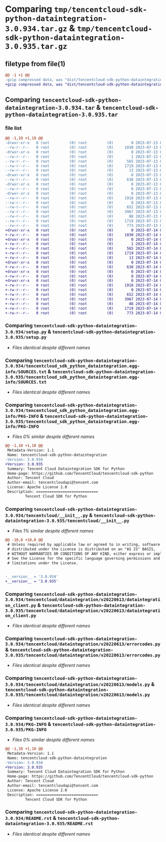 # Comparing `tmp/tencentcloud-sdk-python-dataintegration-3.0.934.tar.gz` & `tmp/tencentcloud-sdk-python-dataintegration-3.0.935.tar.gz`

## filetype from file(1)

```diff
@@ -1 +1 @@
-gzip compressed data, was "dist/tencentcloud-sdk-python-dataintegration-3.0.934.tar", last modified: Thu Jul 13 00:20:15 2023, max compression
+gzip compressed data, was "dist/tencentcloud-sdk-python-dataintegration-3.0.935.tar", last modified: Fri Jul 14 00:21:49 2023, max compression
```

## Comparing `tencentcloud-sdk-python-dataintegration-3.0.934.tar` & `tencentcloud-sdk-python-dataintegration-3.0.935.tar`

### file list

```diff
@@ -1,19 +1,19 @@
-drwxr-xr-x   0 root         (0) root         (0)        0 2023-07-13 00:20:15.000000 tencentcloud-sdk-python-dataintegration-3.0.934/
--rw-r--r--   0 root         (0) root         (0)     1030 2023-07-13 00:20:15.000000 tencentcloud-sdk-python-dataintegration-3.0.934/setup.py
-drwxr-xr-x   0 root         (0) root         (0)        0 2023-07-13 00:20:15.000000 tencentcloud-sdk-python-dataintegration-3.0.934/tencentcloud_sdk_python_dataintegration.egg-info/
--rw-r--r--   0 root         (0) root         (0)        1 2023-07-13 00:20:15.000000 tencentcloud-sdk-python-dataintegration-3.0.934/tencentcloud_sdk_python_dataintegration.egg-info/dependency_links.txt
--rw-r--r--   0 root         (0) root         (0)      565 2023-07-13 00:20:15.000000 tencentcloud-sdk-python-dataintegration-3.0.934/tencentcloud_sdk_python_dataintegration.egg-info/SOURCES.txt
--rw-r--r--   0 root         (0) root         (0)     1719 2023-07-13 00:20:15.000000 tencentcloud-sdk-python-dataintegration-3.0.934/tencentcloud_sdk_python_dataintegration.egg-info/PKG-INFO
--rw-r--r--   0 root         (0) root         (0)       13 2023-07-13 00:20:15.000000 tencentcloud-sdk-python-dataintegration-3.0.934/tencentcloud_sdk_python_dataintegration.egg-info/top_level.txt
-drwxr-xr-x   0 root         (0) root         (0)        0 2023-07-13 00:20:15.000000 tencentcloud-sdk-python-dataintegration-3.0.934/tencentcloud/
--rw-r--r--   0 root         (0) root         (0)      630 2023-07-13 00:20:15.000000 tencentcloud-sdk-python-dataintegration-3.0.934/tencentcloud/__init__.py
-drwxr-xr-x   0 root         (0) root         (0)        0 2023-07-13 00:20:15.000000 tencentcloud-sdk-python-dataintegration-3.0.934/tencentcloud/dataintegration/
--rw-r--r--   0 root         (0) root         (0)        0 2023-07-13 00:20:15.000000 tencentcloud-sdk-python-dataintegration-3.0.934/tencentcloud/dataintegration/__init__.py
-drwxr-xr-x   0 root         (0) root         (0)        0 2023-07-13 00:20:15.000000 tencentcloud-sdk-python-dataintegration-3.0.934/tencentcloud/dataintegration/v20220613/
--rw-r--r--   0 root         (0) root         (0)     1910 2023-07-13 00:20:15.000000 tencentcloud-sdk-python-dataintegration-3.0.934/tencentcloud/dataintegration/v20220613/dataintegration_client.py
--rw-r--r--   0 root         (0) root         (0)        0 2023-07-13 00:20:15.000000 tencentcloud-sdk-python-dataintegration-3.0.934/tencentcloud/dataintegration/v20220613/__init__.py
--rw-r--r--   0 root         (0) root         (0)      652 2023-07-13 00:20:15.000000 tencentcloud-sdk-python-dataintegration-3.0.934/tencentcloud/dataintegration/v20220613/errorcodes.py
--rw-r--r--   0 root         (0) root         (0)     3967 2023-07-13 00:20:15.000000 tencentcloud-sdk-python-dataintegration-3.0.934/tencentcloud/dataintegration/v20220613/models.py
--rw-r--r--   0 root         (0) root         (0)       88 2023-07-13 00:20:15.000000 tencentcloud-sdk-python-dataintegration-3.0.934/setup.cfg
--rw-r--r--   0 root         (0) root         (0)     1719 2023-07-13 00:20:15.000000 tencentcloud-sdk-python-dataintegration-3.0.934/PKG-INFO
--rw-r--r--   0 root         (0) root         (0)      773 2023-07-13 00:20:15.000000 tencentcloud-sdk-python-dataintegration-3.0.934/README.rst
+drwxr-xr-x   0 root         (0) root         (0)        0 2023-07-14 00:21:49.000000 tencentcloud-sdk-python-dataintegration-3.0.935/
+-rw-r--r--   0 root         (0) root         (0)     1030 2023-07-14 00:21:49.000000 tencentcloud-sdk-python-dataintegration-3.0.935/setup.py
+drwxr-xr-x   0 root         (0) root         (0)        0 2023-07-14 00:21:49.000000 tencentcloud-sdk-python-dataintegration-3.0.935/tencentcloud_sdk_python_dataintegration.egg-info/
+-rw-r--r--   0 root         (0) root         (0)        1 2023-07-14 00:21:49.000000 tencentcloud-sdk-python-dataintegration-3.0.935/tencentcloud_sdk_python_dataintegration.egg-info/dependency_links.txt
+-rw-r--r--   0 root         (0) root         (0)      565 2023-07-14 00:21:49.000000 tencentcloud-sdk-python-dataintegration-3.0.935/tencentcloud_sdk_python_dataintegration.egg-info/SOURCES.txt
+-rw-r--r--   0 root         (0) root         (0)     1719 2023-07-14 00:21:49.000000 tencentcloud-sdk-python-dataintegration-3.0.935/tencentcloud_sdk_python_dataintegration.egg-info/PKG-INFO
+-rw-r--r--   0 root         (0) root         (0)       13 2023-07-14 00:21:49.000000 tencentcloud-sdk-python-dataintegration-3.0.935/tencentcloud_sdk_python_dataintegration.egg-info/top_level.txt
+drwxr-xr-x   0 root         (0) root         (0)        0 2023-07-14 00:21:49.000000 tencentcloud-sdk-python-dataintegration-3.0.935/tencentcloud/
+-rw-r--r--   0 root         (0) root         (0)      630 2023-07-14 00:21:49.000000 tencentcloud-sdk-python-dataintegration-3.0.935/tencentcloud/__init__.py
+drwxr-xr-x   0 root         (0) root         (0)        0 2023-07-14 00:21:49.000000 tencentcloud-sdk-python-dataintegration-3.0.935/tencentcloud/dataintegration/
+-rw-r--r--   0 root         (0) root         (0)        0 2023-07-14 00:21:49.000000 tencentcloud-sdk-python-dataintegration-3.0.935/tencentcloud/dataintegration/__init__.py
+drwxr-xr-x   0 root         (0) root         (0)        0 2023-07-14 00:21:49.000000 tencentcloud-sdk-python-dataintegration-3.0.935/tencentcloud/dataintegration/v20220613/
+-rw-r--r--   0 root         (0) root         (0)     1910 2023-07-14 00:21:49.000000 tencentcloud-sdk-python-dataintegration-3.0.935/tencentcloud/dataintegration/v20220613/dataintegration_client.py
+-rw-r--r--   0 root         (0) root         (0)        0 2023-07-14 00:21:49.000000 tencentcloud-sdk-python-dataintegration-3.0.935/tencentcloud/dataintegration/v20220613/__init__.py
+-rw-r--r--   0 root         (0) root         (0)      652 2023-07-14 00:21:49.000000 tencentcloud-sdk-python-dataintegration-3.0.935/tencentcloud/dataintegration/v20220613/errorcodes.py
+-rw-r--r--   0 root         (0) root         (0)     3967 2023-07-14 00:21:49.000000 tencentcloud-sdk-python-dataintegration-3.0.935/tencentcloud/dataintegration/v20220613/models.py
+-rw-r--r--   0 root         (0) root         (0)       88 2023-07-14 00:21:49.000000 tencentcloud-sdk-python-dataintegration-3.0.935/setup.cfg
+-rw-r--r--   0 root         (0) root         (0)     1719 2023-07-14 00:21:49.000000 tencentcloud-sdk-python-dataintegration-3.0.935/PKG-INFO
+-rw-r--r--   0 root         (0) root         (0)      773 2023-07-14 00:21:49.000000 tencentcloud-sdk-python-dataintegration-3.0.935/README.rst
```

### Comparing `tencentcloud-sdk-python-dataintegration-3.0.934/setup.py` & `tencentcloud-sdk-python-dataintegration-3.0.935/setup.py`

 * *Files identical despite different names*

### Comparing `tencentcloud-sdk-python-dataintegration-3.0.934/tencentcloud_sdk_python_dataintegration.egg-info/SOURCES.txt` & `tencentcloud-sdk-python-dataintegration-3.0.935/tencentcloud_sdk_python_dataintegration.egg-info/SOURCES.txt`

 * *Files identical despite different names*

### Comparing `tencentcloud-sdk-python-dataintegration-3.0.934/tencentcloud_sdk_python_dataintegration.egg-info/PKG-INFO` & `tencentcloud-sdk-python-dataintegration-3.0.935/tencentcloud_sdk_python_dataintegration.egg-info/PKG-INFO`

 * *Files 0% similar despite different names*

```diff
@@ -1,10 +1,10 @@
 Metadata-Version: 1.1
 Name: tencentcloud-sdk-python-dataintegration
-Version: 3.0.934
+Version: 3.0.935
 Summary: Tencent Cloud Dataintegration SDK for Python
 Home-page: https://github.com/TencentCloud/tencentcloud-sdk-python
 Author: Tencent Cloud
 Author-email: tencentcloudapi@tencent.com
 License: Apache License 2.0
 Description: ============================
         Tencent Cloud SDK for Python
```

### Comparing `tencentcloud-sdk-python-dataintegration-3.0.934/tencentcloud/__init__.py` & `tencentcloud-sdk-python-dataintegration-3.0.935/tencentcloud/__init__.py`

 * *Files 1% similar despite different names*

```diff
@@ -10,8 +10,8 @@
 # Unless required by applicable law or agreed to in writing, software
 # distributed under the License is distributed on an "AS IS" BASIS,
 # WITHOUT WARRANTIES OR CONDITIONS OF ANY KIND, either express or implied.
 # See the License for the specific language governing permissions and
 # limitations under the License.
 
 
-__version__ = '3.0.934'
+__version__ = '3.0.935'
```

### Comparing `tencentcloud-sdk-python-dataintegration-3.0.934/tencentcloud/dataintegration/v20220613/dataintegration_client.py` & `tencentcloud-sdk-python-dataintegration-3.0.935/tencentcloud/dataintegration/v20220613/dataintegration_client.py`

 * *Files identical despite different names*

### Comparing `tencentcloud-sdk-python-dataintegration-3.0.934/tencentcloud/dataintegration/v20220613/errorcodes.py` & `tencentcloud-sdk-python-dataintegration-3.0.935/tencentcloud/dataintegration/v20220613/errorcodes.py`

 * *Files identical despite different names*

### Comparing `tencentcloud-sdk-python-dataintegration-3.0.934/tencentcloud/dataintegration/v20220613/models.py` & `tencentcloud-sdk-python-dataintegration-3.0.935/tencentcloud/dataintegration/v20220613/models.py`

 * *Files identical despite different names*

### Comparing `tencentcloud-sdk-python-dataintegration-3.0.934/PKG-INFO` & `tencentcloud-sdk-python-dataintegration-3.0.935/PKG-INFO`

 * *Files 0% similar despite different names*

```diff
@@ -1,10 +1,10 @@
 Metadata-Version: 1.1
 Name: tencentcloud-sdk-python-dataintegration
-Version: 3.0.934
+Version: 3.0.935
 Summary: Tencent Cloud Dataintegration SDK for Python
 Home-page: https://github.com/TencentCloud/tencentcloud-sdk-python
 Author: Tencent Cloud
 Author-email: tencentcloudapi@tencent.com
 License: Apache License 2.0
 Description: ============================
         Tencent Cloud SDK for Python
```

### Comparing `tencentcloud-sdk-python-dataintegration-3.0.934/README.rst` & `tencentcloud-sdk-python-dataintegration-3.0.935/README.rst`

 * *Files identical despite different names*


